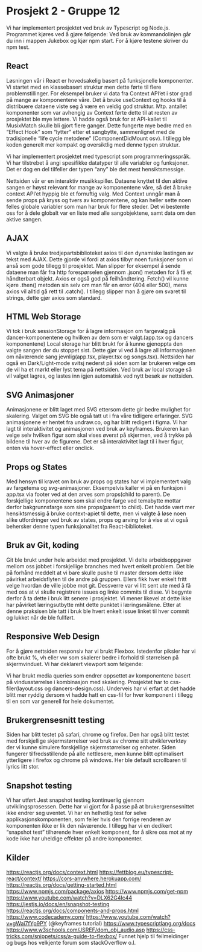 # Prosjekt 2 - Gruppe 12


Vi har implementert prosjektet ved bruk av Typescript og Node.js. Programmet kjøres ved å gjøre følgende:
Ved bruk av kommandolinjen går du inn i mappen Jukebox og kjør npm start.
For å kjøre testene skriver du npm test.

## React

Løsningen vår i React er hovedsakelig basert på funksjonelle komponenter. Vi startet med en klassebasert struktur men dette førte til flere problemstillinger. For eksempel bruker vi data fra Context API’et i stor grad på mange av komponentene våre. Det å bruke useContext og hooks til å distribuere dataene viste seg å være en veldig god struktur. Mtp. antallet komponenter som var avhengig av Context førte dette til at resten av prosjektet ble mye lettere.
Vi hadde også bruk for at API-kallet til MusixMatch skulle bli gjort flere ganger. Dette fungerte mye bedre med en “Effect Hook” som “lytter” etter et sangbytte, sammenlignet med de tradisjonelle “life cycle metodene” (ComponentDidMount osv). 
I tillegg ble koden generelt mer kompakt og oversiktlig med denne typen struktur.

Vi har implementert prosjektet med typescript som programmeringsspråk. Vi har tilstrebet å angi spesifikke datatyper til alle variabler og funksjoner. Det er dog en del tilfeller der typen “any” ble det mest hensiktsmessige.

Nettsiden vår er en interaktiv musikkspiller. Dataene knyttet til den aktive sangen er høyst relevant for mange av komponentene våre, så det å bruke context API’et hyppig ble et fornuftig valg. Med Context unngår man å sende props på kryss og tvers av komponentene, og kan heller sette noen felles globale variabler som man har bruk for flere steder. Det vi bestemte oss for å dele globalt var en liste med alle sangobjektene, samt data om den aktive sangen.

## AJAX

Vi valgte å bruke tredjepartsbiblioteket axios til den dynamiske lastingen av tekst med AJAX. Dette gjorde vi fordi at axios tilbyr noen funksjoner som vi anså som gode tillegg til prosjektet. Man slipper for eksempel å sende dataene man får fra http forespørselen gjennom .json() metoden for å få et håndterbart objekt.  Axios er også god på feilhåndtering. Fetch() vil kunne kjøre .then() metoden sin selv om man får en error (404 eller 500), mens axios vil alltid gå rett til .catch(). I tillegg slipper man å gjøre om svaret til strings, dette gjør axios som standard.

## HTML Web Storage

Vi tok i bruk sessionStorage for å lagre informasjon om fargevalg på dancer-komponentene og hvilken av dem som er valgt.(app.tsx og dancers komponentene)
Local storage har blitt brukt for å kunne gjenoppta den valgte sangen der du stoppet sist. Dette gjør vi ved å lagre all informasjonen om nåværende sang jevnlig(app.tsx, player.tsx og songs.tsx).
Nettsiden har også en Dark/Light-mode svitsj nederst på siden som lar brukeren velge om de vil ha et mørkt eller lyst tema på nettsiden. Ved bruk av local storage så vil valget lagres, og lastes inn igjen automatisk ved nytt besøk av nettsiden.

## SVG Animasjoner

Animasjonene er blitt laget med SVG ettersom dette gir bedre mulighet for skalering. Valget om SVG ble også tatt ut i fra våre tidligere erfaringer. 
SVG animasjonene er hentet fra undraw.co, og har blitt redigert i figma. Vi har lagt til interaktivitet og animasjonen ved bruk av keyframes. Brukeren kan velge selv hvilken figur som skal vises øverst på skjermen, ved å trykke på bildene til hver av de figurene. Det er så interaktivitet lagt til i hver figur, enten via hover-effect eller onclick.

## Props og States

Med hensyn til kravet om bruk av props og states har vi implementert valg av fargetema og svg-animasjoner. Eksempelvis kaller vi på en funksjon i app.tsx via footer ved at den arves som props(child to parent). De forskjellige komponentene som skal endre farge ved temabytte mottar derfor bakgrunnsfarge som sine props(parent to child). Det hadde vært mer hensiktsmessig å bruke context-apiet til dette, men vi valgte å løse noen slike utfordringer ved bruk av states, props og arving for å vise at vi også behersker denne typen funksjonalitet fra React-biblioteket. 

## Bruk av Git, koding

Git ble brukt under hele arbeidet med prosjektet. Vi delte arbeidsoppgaver mellom oss jobbet i forskjellige branches med hvert enkelt problem. Det ble på forhånd meddelt at vi bare skulle pushe til master dersom dette ikke påvirket arbeidsflyten til de andre på gruppen. Ellers fikk hver enkelt fritt velge hvordan de ville jobbe mot git. Dessverre var vi litt sent ute med å få med oss at vi skulle registrere issues og linke commits til disse. Vi begynte derfor å ta dette i bruk litt senere i prosjektet. Vi mener likevel at dette ikke har påvirket læringsutbytte mht dette punktet i læringsmålene. Etter at denne praksisen ble tatt i bruk ble hvert enkelt issue linket til hver commit og lukket når de ble fullført.

## Responsive Web Design

For å gjøre nettsiden responsiv har vi brukt Flexbox. Istedenfor piksler har vi ofte brukt %, vh eller vw som skalerer bedre i forhold til størrelsen på skjermvinduet. 
Vi har deklarert viewport som følgende:
<meta name="viewport" content="width=device-width, initial-scale=1, shrink-to-fit=no"/>

Vi har brukt media queries som endrer oppsettet av komponentene basert på vindusstørrelse i kombinasjon med skalering. Prosjektet har to css-filer(layout.css og dancers-design.css). Underveis har vi erfart at det hadde blitt mer ryddig dersom vi hadde hatt en css-fil for hver komponent i tillegg til en som var generell for hele dokumentet.

## Brukergrensesnitt testing

Siden har blitt testet på safari, chrome og firefox. Den har også blitt testet med forskjellige skjermstørrelser ved bruk av chrome sitt utviklerverktøy der vi kunne simulere forskjellige skjermstørrelser og enheter. Siden fungerer tilfredsstillende på alle nettlesere, men kunne blitt optimalisert ytterligere i firefox og chrome på windows. Her ble default scrollbaren til lyrics litt stor.

## Snapshot testing

Vi har utført Jest snapshot testing kontinuerlig gjennom utviklingsprosessen. Dette har vi gjort for å passe på at brukergrensesnittet ikke endrer seg uventet. Vi har en helhetlig test for selve applikasjonskomponenten, som feiler hvis den forrige renderen av komponenten ikke er lik den nåværende. I tillegg har vi en dedikert “snapshot test” tilhørende hver enkelt komponent, for å sikre oss mot at ny kode ikke har uheldige effekter på andre komponenter.


## Kilder

https://reactjs.org/docs/context.html
https://fettblog.eu/typescript-react/context/
https://cors-anywhere.herokuapp.com/
https://reactjs.org/docs/getting-started.html
https://www.npmjs.com/package/axios
https://www.npmjs.com/get-npm
https://www.youtube.com/watch?v=DLX62G4lc44
https://jestjs.io/docs/en/snapshot-testing
https://reactjs.org/docs/components-and-props.html
https://www.codecademy.com/ 
https://www.youtube.com/watch?v=gWai7fYp9PY (@keyframes tutorial)
https://www.typescriptlang.org/docs
https://www.w3schools.com/JSREF/dom_obj_audio.asp
https://css-tricks.com/snippets/css/a-guide-to-flexbox/
Funnet hjelp til feilmeldinger og bugs hos velkjente forum som stackOverflow o.l.
